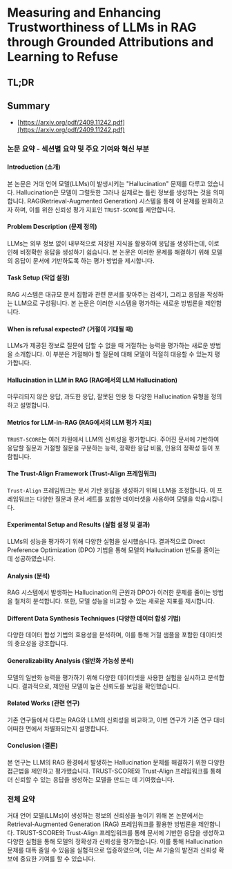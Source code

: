 # Measuring and Enhancing Trustworthiness of LLMs in RAG through Grounded Attributions and Learning to Refuse
## TL;DR
## Summary
- [https://arxiv.org/pdf/2409.11242.pdf](https://arxiv.org/pdf/2409.11242.pdf)

### 논문 요약 - 섹션별 요약 및 주요 기여와 혁신 부분
#### Introduction (소개)
본 논문은 거대 언어 모델(LLMs)이 발생시키는 "Hallucination" 문제를 다루고 있습니다. Hallucination은 모델이 그럴듯한 그러나 실제로는 틀린 정보를 생성하는 것을 의미합니다. RAG(Retrieval-Augmented Generation) 시스템을 통해 이 문제를 완화하고자 하며, 이를 위한 신뢰성 평가 지표인 `TRUST-SCORE`를 제안합니다.

#### Problem Description (문제 정의)
LLMs는 외부 정보 없이 내부적으로 저장된 지식을 활용하여 응답을 생성하는데, 이로 인해 비정확한 응답을 생성하기 쉽습니다. 본 논문은 이러한 문제를 해결하기 위해 모델의 응답이 문서에 기반하도록 하는 평가 방법을 제시합니다.

#### Task Setup (작업 설정)
RAG 시스템은 대규모 문서 집합과 관련 문서를 찾아주는 검색기, 그리고 응답을 작성하는 LLM으로 구성됩니다. 본 논문은 이러한 시스템을 평가하는 새로운 방법론을 제안합니다.

#### When is refusal expected? (거절이 기대될 때)
LLMs가 제공된 정보로 질문에 답할 수 없을 때 거절하는 능력을 평가하는 새로운 방법을 소개합니다. 이 부분은 거절해야 할 질문에 대해 모델이 적절히 대응할 수 있는지 평가합니다.

#### Hallucination in LLM in RAG (RAG에서의 LLM Hallucination)
마무리되지 않은 응답, 과도한 응답, 잘못된 인용 등 다양한 Hallucination 유형을 정의하고 설명합니다.

#### Metrics for LLM-in-RAG (RAG에서의 LLM 평가 지표)
`TRUST-SCORE`는 여러 차원에서 LLM의 신뢰성을 평가합니다. 주어진 문서에 기반하여 응답할 질문과 거절할 질문을 구분하는 능력, 정확한 응답 비율, 인용의 정확성 등이 포함됩니다.

#### The Trust-Align Framework (Trust-Align 프레임워크)
`Trust-Align` 프레임워크는 문서 기반 응답을 생성하기 위해 LLM을 조정합니다. 이 프레임워크는 다양한 질문과 문서 세트를 포함한 데이터셋을 사용하여 모델을 학습시킵니다.

#### Experimental Setup and Results (실험 설정 및 결과)
LLMs의 성능을 평가하기 위해 다양한 실험을 실시했습니다. 결과적으로 Direct Preference Optimization (DPO) 기법을 통해 모델의 Hallucination 빈도를 줄이는 데 성공하였습니다.

#### Analysis (분석)
RAG 시스템에서 발생하는 Hallucination의 근원과 DPO가 이러한 문제를 줄이는 방법을 철저히 분석합니다. 또한, 모델 성능을 비교할 수 있는 새로운 지표를 제시합니다.

#### Different Data Synthesis Techniques (다양한 데이터 합성 기법)
다양한 데이터 합성 기법의 효용성을 분석하며, 이를 통해 거절 샘플을 포함한 데이터셋의 중요성을 강조합니다.

#### Generalizability Analysis (일반화 가능성 분석)
모델의 일반화 능력을 평가하기 위해 다양한 데이터셋을 사용한 실험을 실시하고 분석합니다. 결과적으로, 제안된 모델이 높은 신뢰도를 보임을 확인했습니다.

#### Related Works (관련 연구)
기존 연구들에서 다루는 RAG와 LLM의 신뢰성을 비교하고, 이번 연구가 기존 연구 대비 어떠한 면에서 차별화되는지 설명합니다.

#### Conclusion (결론)
본 연구는 LLM의 RAG 환경에서 발생하는 Hallucination 문제를 해결하기 위한 다양한 접근법을 제안하고 평가했습니다. TRUST-SCORE와 Trust-Align 프레임워크를 통해 더 신뢰할 수 있는 응답을 생성하는 모델을 만드는 데 기여했습니다.

### 전체 요약
거대 언어 모델(LLMs)이 생성하는 정보의 신뢰성을 높이기 위해 본 논문에서는 Retrieval-Augmented Generation (RAG) 프레임워크를 활용한 방법론을 제안합니다. TRUST-SCORE와 Trust-Align 프레임워크를 통해 문서에 기반한 응답을 생성하고 다양한 실험을 통해 모델의 정확성과 신뢰성을 평가했습니다. 이를 통해 Hallucination 문제를 대폭 줄일 수 있음을 실험적으로 입증하였으며, 이는 AI 기술의 발전과 신뢰성 확보에 중요한 기여를 할 수 있습니다.